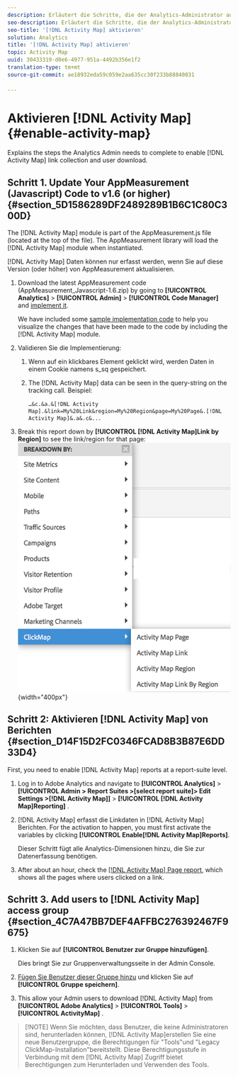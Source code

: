 ```yaml
---
description: Erläutert die Schritte, die der Analytics-Administrator ausführen muss, um die [!DNL Activity Map]-Linksammlung und den Download durch den Benutzer zu aktivieren.
seo-description: Erläutert die Schritte, die der Analytics-Administrator ausführen muss, um die [!DNL Activity Map]-Linksammlung und den Download durch den Benutzer zu aktivieren.
seo-title: '[!DNL Activity Map] aktivieren'
solution: Analytics
title: '[!DNL Activity Map] aktivieren'
topic: Activity Map
uuid: 30433319-d0e6-4977-951a-4492b356e1f2
translation-type: tm+mt
source-git-commit: ae18932eda59c059e2aa635cc30f233b88840031

---
```



# Aktivieren [!DNL Activity Map]{#enable-activity-map}

Explains the steps the Analytics Admin needs to complete to enable [!DNL Activity Map] link collection and user download.

## Schritt 1. Update Your AppMeasurement (Javascript) Code to v1.6 (or higher) {#section_5D1586289DF2489289B1B6C1C80C300D}

The [!DNL Activity Map] module is part of the AppMeasurement.js file (located at the top of the file). The AppMeasurement library will load the [!DNL Activity Map] module when instantiated.

[!DNL Activity Map] Daten können nur erfasst werden, wenn Sie auf diese Version (oder höher) von AppMeasurement aktualisieren.

1. Download the latest AppMeasurement code (AppMeasurement_Javascript-1.6.zip) by going to  **[!UICONTROL Analytics]** &gt; **[!UICONTROL Admin]** &gt; **[!UICONTROL Code Manager]** and [implement it](https://marketing.adobe.com/resources/help/en_US/sc/implement/js_implementation.html).

   We have included some [sample implementation code](../../../../analyze/activity-map/activitymap-getting-started/activitymap-getting-started-admins/activitymap-sample-implementation-code.md#concept_EC27DA8A62F5411EBED51284CB7E1734) to help you visualize the changes that have been made to the code by including the [!DNL Activity Map] module.

1. Validieren Sie die Implementierung:

   1. Wenn auf ein klickbares Element geklickt wird, werden Daten in einem Cookie namens s_sq gespeichert.
   1. The [!DNL Activity Map] data can be seen in the query-string on the tracking call. Beispiel:

      ```
      …&c.&a.&[!DNL Activity Map].&link=My%20Link&region=My%20Region&page=My%20Page&.[!DNL Activity Map]&.a&.c&...
      ```

1. Break this report down by **[!UICONTROL [!DNL Activity Map]Link by Region]** to see the link/region for that page:  ![](assets/am_breakdown.png){width="400px"}

## Schritt 2: Aktivieren [!DNL Activity Map] von Berichten {#section_D14F15D2FC0346FCAD8B3B87E6DD33D4}

First, you need to enable [!DNL Activity Map] reports at a report-suite level.

1. Log in to Adobe Analytics and navigate to  **[!UICONTROL Analytics]** &gt; **[!UICONTROL Admin &gt; Report Suites &gt;[select report suite]&gt; Edit Settings &gt;[!DNL Activity Map]]** &gt; **[!UICONTROL [!DNL Activity Map]Reporting]** .
1. [!DNL Activity Map] erfasst die Linkdaten in [!DNL Activity Map] Berichten. For the activation to happen, you must first activate the variables by clicking **[!UICONTROL Enable[!DNL Activity Map]Reports]**.

   Dieser Schritt fügt alle Analytics-Dimensionen hinzu, die Sie zur Datenerfassung benötigen.

1. After about an hour, check the [[!DNL Activity Map] Page report](/help/analyze/activity-map/activitymap-reporting-analytics.md), which shows all the pages where users clicked on a link.

## Schritt 3. Add users to [!DNL Activity Map] access group {#section_4C7A47BB7DEF4AFFBC276392467F9675}

1. Klicken Sie auf **[!UICONTROL Benutzer zur Gruppe hinzufügen]**.

   Dies bringt Sie zur Gruppenverwaltungsseite in der Admin Console.

1. [Fügen Sie Benutzer dieser Gruppe hinzu](https://marketing.adobe.com/resources/help/en_US/reference/groups.html) und klicken Sie auf **[!UICONTROL Gruppe speichern]**.

1. This allow your Admin users to download [!DNL Activity Map] from  **[!UICONTROL Adobe Analytics]** &gt; **[!UICONTROL Tools]** &gt; **[!UICONTROL ActivityMap]** .

> [!NOTE] Wenn Sie möchten, dass Benutzer, die keine Administratoren sind, herunterladen können, [!DNL Activity Map]erstellen Sie eine neue Benutzergruppe, die Berechtigungen für "Tools"und "Legacy ClickMap-Installation"bereitstellt. Diese Berechtigungsstufe in Verbindung mit dem [!DNL Activity Map] Zugriff bietet Berechtigungen zum Herunterladen und Verwenden des Tools.
